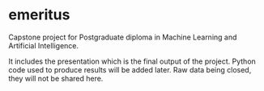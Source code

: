 # emeritus
Capstone project for Postgraduate diploma in Machine Learning and Artificial Intelligence.

It includes the presentation which is the final output of the project. Python code used to produce results will be added later. Raw data being closed, they will not be shared here.
